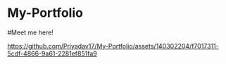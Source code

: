 # My-Portfolio
#Meet me here!

https://github.com/Priyadav17/My-Portfolio/assets/140302204/f7017311-5cdf-4866-9a61-2281ef851fa9

